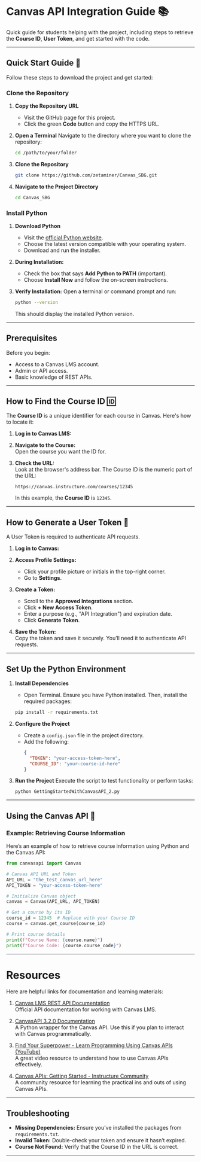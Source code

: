 # Canvas API Integration Guide 📚

Quick guide for students helping with the project, including steps to retrieve the **Course ID**, **User Token**, and get started with the code.

---

## Quick Start Guide 🚀

Follow these steps to download the project and get started:

### Clone the Repository

1. **Copy the Repository URL**
   - Visit the GitHub page for this project.
   - Click the green **Code** button and copy the HTTPS URL.

2. **Open a Terminal**
   Navigate to the directory where you want to clone the repository:
   ```sh
   cd /path/to/your/folder
   ```

3. **Clone the Repository**
   ```sh
   git clone https://github.com/zetaminer/Canvas_SBG.git
   ```
   

4. **Navigate to the Project Directory**
   ```sh
   cd Canvas_SBG
   ```

### Install Python

1. **Download Python**
   - Visit the [official Python website](https://www.python.org/downloads/).
   - Choose the latest version compatible with your operating system.
   - Download and run the installer.

2. **During Installation:**
   - Check the box that says **Add Python to PATH** (important).
   - Choose **Install Now** and follow the on-screen instructions.

3. **Verify Installation:**
   Open a terminal or command prompt and run:
   ```sh
   python --version
   ```
   This should display the installed Python version.

---
## Prerequisites

Before you begin:
- Access to a Canvas LMS account.
- Admin or API access.
- Basic knowledge of REST APIs.

---

## How to Find the Course ID 🆔

The **Course ID** is a unique identifier for each course in Canvas. Here's how to locate it:

1. **Log in to Canvas LMS:**  
   
2. **Navigate to the Course:**  
   Open the course you want the ID for.

3. **Check the URL:**  
   Look at the browser's address bar. The Course ID is the numeric part of the URL:
   ```
   https://canvas.instructure.com/courses/12345
   ```
   In this example, the **Course ID** is `12345`.

---

## How to Generate a User Token 🔑

A User Token is required to authenticate API requests.

1. **Log in to Canvas:**  
   
2. **Access Profile Settings:**
   - Click your profile picture or initials in the top-right corner.
   - Go to **Settings**.

3. **Create a Token:**
   - Scroll to the **Approved Integrations** section.
   - Click **+ New Access Token**.
   - Enter a purpose (e.g., "API Integration") and expiration date.
   - Click **Generate Token**.

4. **Save the Token:**  
   Copy the token and save it securely. You’ll need it to authenticate API requests.

---
## Set Up the Python Environment

1. **Install Dependencies** 
   - Open Terminal. Ensure you have Python installed. Then, install the required packages:
   ```sh
   pip install -r requirements.txt
   ```

2. **Configure the Project**
   - Create a `config.json` file in the project directory.
   - Add the following:
     ```json
     {
       "TOKEN": "your-access-token-here",
       "COURSE_ID": "your-course-id-here"
     }
     ```

3. **Run the Project**
   Execute the script to test functionality or perform tasks:
   ```sh
   python GettingStartedWithCanvasAPI_2.py
   ```
---

## Using the Canvas API 🚀

### Example: Retrieving Course Information
Here’s an example of how to retrieve course information using Python and the Canvas API:

```python
from canvasapi import Canvas

# Canvas API URL and Token
API_URL = "the_test_canvas_url_here"
API_TOKEN = "your-access-token-here"

# Initialize Canvas object
canvas = Canvas(API_URL, API_TOKEN)

# Get a course by its ID
course_id = 12345  # Replace with your Course ID
course = canvas.get_course(course_id)

# Print course details
print(f"Course Name: {course.name}")
print(f"Course Code: {course.course_code}")
```

---
# Resources

Here are helpful links for documentation and learning materials:

1. [Canvas LMS REST API Documentation](https://canvas.instructure.com/doc/api/)  
   Official API documentation for working with Canvas LMS.

2. [CanvasAPI 3.2.0 Documentation](https://canvasapi.readthedocs.io/)  
   A Python wrapper for the Canvas API. Use this if you plan to interact with Canvas programmatically.

3. [Find Your Superpower - Learn Programming Using Canvas APIs (YouTube)](https://www.youtube.com/watch?v=6AEzuo7gElM)  
   A great video resource to understand how to use Canvas APIs effectively.

4. [Canvas APIs: Getting Started - Instructure Community](https://community.canvaslms.com/t5/Canvas-Developers-Group/Canvas-APIs-Getting-started-the-practical-ins-and-outs-gotchas/ba-p/263685)  
   A community resource for learning the practical ins and outs of using Canvas APIs.


---

## Troubleshooting

- **Missing Dependencies:** Ensure you’ve installed the packages from `requirements.txt`.
- **Invalid Token:** Double-check your token and ensure it hasn’t expired.
- **Course Not Found:** Verify that the Course ID in the URL is correct.

---

